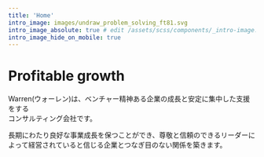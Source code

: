 ```yaml
---
title: 'Home'
intro_image: images/undraw_problem_solving_ft81.svg
intro_image_absolute: true # edit /assets/scss/components/_intro-image.scss for full control
intro_image_hide_on_mobile: true
---
```


# Profitable growth
Warren(ウォーレン)は、ベンチャー精神ある企業の成長と安定に集中した支援をする <br> コンサルティング会社です。

長期にわたり良好な事業成長を保つことができ、尊敬と信頼のできるリーダーによって経営されていると信じる企業とつなぎ目のない関係を築きます。

